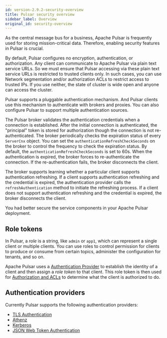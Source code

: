 ```yaml
---
id: version-2.9.2-security-overview
title: Pulsar security overview
sidebar_label: Overview
original_id: security-overview
---
```


As the central message bus for a business, Apache Pulsar is frequently used for storing mission-critical data. Therefore, enabling security features in Pulsar is crucial.

By default, Pulsar configures no encryption, authentication, or authorization. Any client can communicate to Apache Pulsar via plain text service URLs. So we must ensure that Pulsar accessing via these plain text service URLs is restricted to trusted clients only. In such cases, you can use Network segmentation and/or authorization ACLs to restrict access to trusted IPs. If you use neither, the state of cluster is wide open and anyone can access the cluster.

Pulsar supports a pluggable authentication mechanism. And Pulsar clients use this mechanism to authenticate with brokers and proxies. You can also configure Pulsar to support multiple authentication sources.

The Pulsar broker validates the authentication credentials when a connection is established. After the initial connection is authenticated, the "principal" token is stored for authorization though the connection is not re-authenticated. The broker periodically checks the expiration status of every `ServerCnx` object. You can set the `authenticationRefreshCheckSeconds` on the broker to control the frequency to check the expiration status. By default, the `authenticationRefreshCheckSeconds` is set to 60s. When the authentication is expired, the broker forces to re-authenticate the connection. If the re-authentication fails, the broker disconnects the client.

The broker supports learning whether a particular client supports authentication refreshing. If a client supports authentication refreshing and the credential is expired, the authentication provider calls the `refreshAuthentication` method to initiate the refreshing process. If a client does not support authentication refreshing and the credential is expired, the broker disconnects the client.

You had better secure the service components in your Apache Pulsar deployment.

## Role tokens

In Pulsar, a *role* is a string, like `admin` or `app1`, which can represent a single client or multiple clients. You can use roles to control permission for clients to produce or consume from certain topics, administer the configuration for tenants, and so on.

Apache Pulsar uses a [Authentication Provider](#authentication-providers) to establish the identity of a client and then assign a *role token* to that client. This role token is then used for [Authorization and ACLs](security-authorization.md) to determine what the client is authorized to do.

## Authentication providers

Currently Pulsar supports the following authentication providers:

- [TLS Authentication](security-tls-authentication.md)
- [Athenz](security-athenz.md)
- [Kerberos](security-kerberos.md)
- [JSON Web Token Authentication](security-jwt.md)


